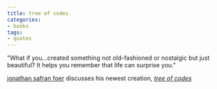 ```yaml
---
title: tree of codes.
categories:
- books
tags:
- quotes
---
```


"What if you...created something not old-fashioned or nostalgic but just beautiful? It helps you remember that life can surprise you."

[jonathan safran foer](http://www.vanityfair.com/online/daily/2010/11/jonathan-safran-foer-talks-tree-of-codes-and-paper-art.html) discusses his newest creation, [_tree of codes_](http://www.amazon.com/Tree-Codes-Jonathan-Safran-Foer/dp/0956569218/)
